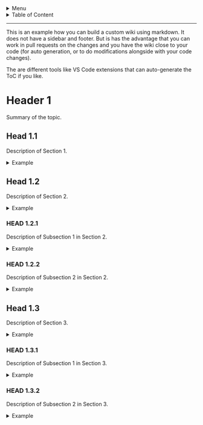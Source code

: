 <details>
    <summary>Menu</summary>

* [Home](#Header-1)  
* [Page1](Page1.md)  
  * [Page 1.1](Page1-1.md)
  * [Page 1.2](Page1-2.md)
* [Page2](Page2.md)

</details>

<details>
    <summary>Table of Content</summary>

* [Header 1](#Header-1)  
  * [Head 1.1](#head-11)  
  * [Head 1.2](#head-12)  
    * [Head 1.2.1](#head-121)
    * [Head 1.2.2](#head-122)
  * [Head 1.3](#head-13)  
    * [Head 1.3.1](#head-131)
    * [Head 1.3.2](#head-132)

</details>

***

This is an example how you can build a custom wiki using markdown. It does not have a sidebar and footer. But is has the advantage that you can work in pull requests on the changes and you have the wiki close to your code (for auto generation, or to do modifications alongside with your code changes).

The are different tools like VS Code extensions that can auto-generate the ToC if you like.

# Header 1

Summary of the topic.

## Head 1.1

Description of Section 1.

<details>
    <summary>Example</summary>

```js
  nextWhenVisible() {
    // Don't call next when the page isn't visible
    // or the carousel or its parent isn't visible
    if (!document.hidden && isVisible(this._element)) {
      this.next()
    }
  }
```

</details>

## Head 1.2

Description of Section 2.

<details>
    <summary>Example</summary>

```js
  nextWhenVisible() {
    // Don't call next when the page isn't visible
    // or the carousel or its parent isn't visible
    if (!document.hidden && isVisible(this._element)) {
      this.next()
    }
  }
```

</details>

### HEAD 1.2.1

Description of Subsection 1 in Section 2.

<details>
    <summary>Example</summary>

```js
  nextWhenVisible() {
    // Don't call next when the page isn't visible
    // or the carousel or its parent isn't visible
    if (!document.hidden && isVisible(this._element)) {
      this.next()
    }
  }
```

</details>

### HEAD 1.2.2

Description of Subsection 2 in Section 2.

<details>
    <summary>Example</summary>

```js
  nextWhenVisible() {
    // Don't call next when the page isn't visible
    // or the carousel or its parent isn't visible
    if (!document.hidden && isVisible(this._element)) {
      this.next()
    }
  }
```

</details>

## Head 1.3

Description of Section 3.

<details>
    <summary>Example</summary>

```js
  nextWhenVisible() {
    // Don't call next when the page isn't visible
    // or the carousel or its parent isn't visible
    if (!document.hidden && isVisible(this._element)) {
      this.next()
    }
  }
```

</details>

### HEAD 1.3.1

Description of Subsection 1 in Section 3.

<details>
    <summary>Example</summary>

```js
  nextWhenVisible() {
    // Don't call next when the page isn't visible
    // or the carousel or its parent isn't visible
    if (!document.hidden && isVisible(this._element)) {
      this.next()
    }
  }
```

</details>

### HEAD 1.3.2

Description of Subsection 2 in Section 3.

<details>
    <summary>Example</summary>

```js
  nextWhenVisible() {
    // Don't call next when the page isn't visible
    // or the carousel or its parent isn't visible
    if (!document.hidden && isVisible(this._element)) {
      this.next()
    }
  }
```

</details>
